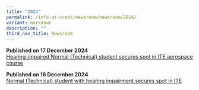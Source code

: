 ```yaml
---
title: "2024"
permalink: /info-at-crest/newsroom/newsroom/2024/
variant: markdown
description: ""
third_nav_title: Newsroom
---
```

**Published on 17 December 2024**
<br>[Hearing-impaired Normal (Technical) student secures spot in ITE aerospace course](https://www.straitstimes.com/singapore/normal-technical-student-secures-spot-in-ite-aerospace-course-despite-hearing-impairment)

**Published on 16 December 2024**
<br>[Normal (Technical) student with hearing impairment secures spot in ITE](https://www.tnp.sg/news/singapore/normal-technical-student-hearing-impairment-secures-spot-ite)